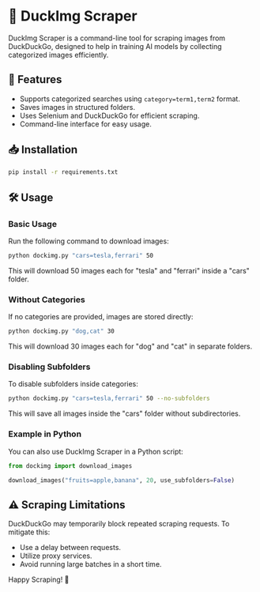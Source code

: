 # 🦆 DuckImg Scraper

DuckImg Scraper is a command-line tool for scraping images from DuckDuckGo, designed to help in training AI models by collecting categorized images efficiently.

## 🚀 Features
- Supports categorized searches using `category=term1,term2` format.
- Saves images in structured folders.
- Uses Selenium and DuckDuckGo for efficient scraping.
- Command-line interface for easy usage.

## 📥 Installation
```sh
pip install -r requirements.txt
```

## 🛠 Usage

### Basic Usage
Run the following command to download images:
```sh
python dockimg.py "cars=tesla,ferrari" 50
```
This will download 50 images each for "tesla" and "ferrari" inside a "cars" folder.

### Without Categories
If no categories are provided, images are stored directly:
```sh
python dockimg.py "dog,cat" 30
```
This will download 30 images each for "dog" and "cat" in separate folders.

### Disabling Subfolders
To disable subfolders inside categories:
```sh
python dockimg.py "cars=tesla,ferrari" 50 --no-subfolders
```
This will save all images inside the "cars" folder without subdirectories.

### Example in Python
You can also use DuckImg Scraper in a Python script:
```python
from dockimg import download_images

download_images("fruits=apple,banana", 20, use_subfolders=False)
```

## ⚠️ Scraping Limitations
DuckDuckGo may temporarily block repeated scraping requests. To mitigate this:
- Use a delay between requests.
- Utilize proxy services.
- Avoid running large batches in a short time.

Happy Scraping! 🦆
